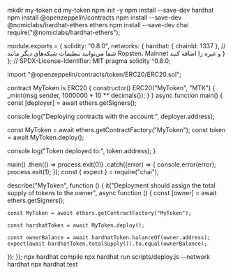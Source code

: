mkdir my-token
cd my-token
npm init -y
npm install --save-dev hardhat
npm install @openzeppelin/contracts
npm install --save-dev @nomiclabs/hardhat-ethers ethers
npm install --save-dev chai
require("@nomiclabs/hardhat-ethers");

module.exports = {
  solidity: "0.8.0",
  networks: {
    hardhat: {
      chainId: 1337
    },
    // شما می‌توانید تنظیمات شبکه‌های دیگر مانند Ropsten، Mainnet و غیره را اضافه کنید
  }
};
// SPDX-License-Identifier: MIT
pragma solidity ^0.8.0;

import "@openzeppelin/contracts/token/ERC20/ERC20.sol";

contract MyToken is ERC20 {
    constructor() ERC20("MyToken", "MTK") {
        _mint(msg.sender, 1000000 * 10 ** decimals());
    }
}
async function main() {
  const [deployer] = await ethers.getSigners();

  console.log("Deploying contracts with the account:", deployer.address);

  const MyToken = await ethers.getContractFactory("MyToken");
  const token = await MyToken.deploy();

  console.log("Token deployed to:", token.address);
}

main()
  .then(() => process.exit(0))
  .catch((error) => {
    console.error(error);
    process.exit(1);
  });
const { expect } = require("chai");

describe("MyToken", function () {
  it("Deployment should assign the total supply of tokens to the owner", async function () {
    const [owner] = await ethers.getSigners();

    const MyToken = await ethers.getContractFactory("MyToken");

    const hardhatToken = await MyToken.deploy();

    const ownerBalance = await hardhatToken.balanceOf(owner.address);
    expect(await hardhatToken.totalSupply()).to.equal(ownerBalance);
  });
});
npx hardhat compile
npx hardhat run scripts/deploy.js --network hardhat
npx hardhat test
